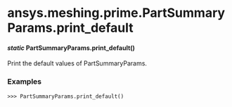 # ansys.meshing.prime.PartSummaryParams.print_default

#### *static* PartSummaryParams.print_default()

Print the default values of PartSummaryParams.

### Examples

```pycon
>>> PartSummaryParams.print_default()
```

<!-- !! processed by numpydoc !! -->

